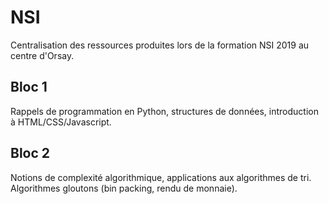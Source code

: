 # NSI

Centralisation des ressources produites lors de la formation NSI 2019 au centre d'Orsay. 

## Bloc 1 

Rappels de programmation en Python, structures de données, introduction à HTML/CSS/Javascript.

## Bloc 2

Notions de complexité algorithmique, applications aux algorithmes de tri. Algorithmes gloutons (bin packing, rendu de monnaie).
